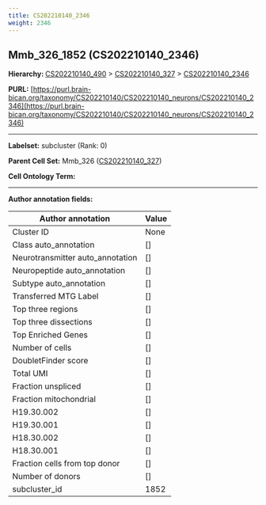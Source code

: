 ```yaml
---
title: CS202210140_2346
weight: 2346
---
```

## Mmb_326_1852 (CS202210140_2346)
<b>Hierarchy: </b>
[CS202210140_490](../CS202210140_490) >
[CS202210140_327](../CS202210140_327) >
[CS202210140_2346](../CS202210140_2346)

**PURL:** [https://purl.brain-bican.org/taxonomy/CS202210140/CS202210140_neurons/CS202210140_2346](https://purl.brain-bican.org/taxonomy/CS202210140/CS202210140_neurons/CS202210140_2346)

---


**Labelset:** subcluster (Rank: 0)

**Parent Cell Set:** Mmb_326 ([CS202210140_327](../CS202210140_327))



**Cell Ontology Term:** 

[MARKER GENES.]: #


---

[TRANSFERRED ANNOTATIONS.]: #


[AUTHOR ANNOTATION FIELDS.]: #


**Author annotation fields:**

| Author annotation | Value |
|-------------------|-------|
|Cluster ID|None|
|Class auto_annotation|[]|
|Neurotransmitter auto_annotation|[]|
|Neuropeptide auto_annotation|[]|
|Subtype auto_annotation|[]|
|Transferred MTG Label|[]|
|Top three regions|[]|
|Top three dissections|[]|
|Top Enriched Genes|[]|
|Number of cells|[]|
|DoubletFinder score|[]|
|Total UMI|[]|
|Fraction unspliced|[]|
|Fraction mitochondrial|[]|
|H19.30.002|[]|
|H19.30.001|[]|
|H18.30.002|[]|
|H18.30.001|[]|
|Fraction cells from top donor|[]|
|Number of donors|[]|
|subcluster_id|1852|
